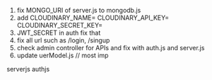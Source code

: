 1. fix MONGO_URI of server.js to mongodb.js
2. add CLOUDINARY_NAME=
   CLOUDINARY_API_KEY=
   CLOUDINARY_SECRET_KEY=
3. JWT_SECRET in auth fix that
4. fix all url such as /login, /singup
5. check admin controller for APIs and fix with auth.js and server.js
6. update uerModel.js // most imp


serverjs
authjs

